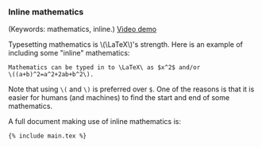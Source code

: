### Inline mathematics

(Keywords: mathematics, inline.)
[Video demo](https://www.youtube.com/watch?v=TkVms4xO_cs)

Typesetting mathematics is \\(\LaTeX\\)'s strength. Here is an example of
including some "inline" mathematics:

```language-latex
Mathematics can be typed in to \LaTeX\ as $x^2$ and/or
\((a+b)^2=a^2+2ab+b^2\).
```

Note that using `\(` and `\)` is preferred over `$`. One of the reasons is that
it is easier for humans (and machines) to find the start and end of some
mathematics.

A full document making use of inline mathematics is:

```language-latex
{% include main.tex %}
```
